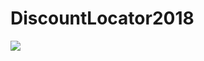 # DiscountLocator2018

<img src="https://build.appcenter.ms/v0.1/apps/ff53e6d7-59b7-4a7c-ae63-1d47a75db2a9/branches/master/badge">

